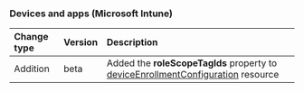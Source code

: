 ### Devices and apps (Microsoft Intune)

| **Change type** | **Version** | **Description** |
|:---|:---|:---|
|Addition|beta|Added the **roleScopeTagIds** property to [deviceEnrollmentConfiguration](/graph/api/resources/intune-deviceEnrollmentConfiguration?view=graph-rest-beta) resource|
